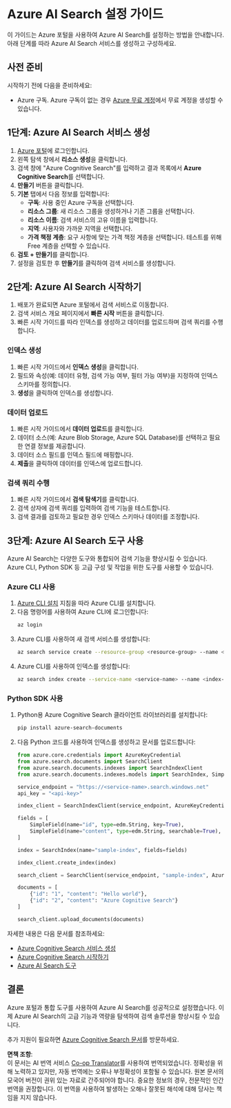 <!--
CO_OP_TRANSLATOR_METADATA:
{
  "original_hash": "932a1f463f0fcf97090b93b5d0255dff",
  "translation_date": "2025-03-28T13:39:42+00:00",
  "source_file": "00-course-setup\\AzureSearch.md",
  "language_code": "ko"
}
-->
# Azure AI Search 설정 가이드

이 가이드는 Azure 포털을 사용하여 Azure AI Search를 설정하는 방법을 안내합니다. 아래 단계를 따라 Azure AI Search 서비스를 생성하고 구성하세요.

## 사전 준비

시작하기 전에 다음을 준비하세요:

- Azure 구독. Azure 구독이 없는 경우 [Azure 무료 계정](https://azure.microsoft.com/free/?wt.mc_id=studentamb_258691)에서 무료 계정을 생성할 수 있습니다.

## 1단계: Azure AI Search 서비스 생성

1. [Azure 포털](https://portal.azure.com/?wt.mc_id=studentamb_258691)에 로그인합니다.
2. 왼쪽 탐색 창에서 **리소스 생성**을 클릭합니다.
3. 검색 창에 "Azure Cognitive Search"를 입력하고 결과 목록에서 **Azure Cognitive Search**를 선택합니다.
4. **만들기** 버튼을 클릭합니다.
5. **기본** 탭에서 다음 정보를 입력합니다:
   - **구독**: 사용 중인 Azure 구독을 선택합니다.
   - **리소스 그룹**: 새 리소스 그룹을 생성하거나 기존 그룹을 선택합니다.
   - **리소스 이름**: 검색 서비스의 고유 이름을 입력합니다.
   - **지역**: 사용자와 가까운 지역을 선택합니다.
   - **가격 책정 계층**: 요구 사항에 맞는 가격 책정 계층을 선택합니다. 테스트를 위해 Free 계층을 선택할 수 있습니다.
6. **검토 + 만들기**를 클릭합니다.
7. 설정을 검토한 후 **만들기**를 클릭하여 검색 서비스를 생성합니다.

## 2단계: Azure AI Search 시작하기

1. 배포가 완료되면 Azure 포털에서 검색 서비스로 이동합니다.
2. 검색 서비스 개요 페이지에서 **빠른 시작** 버튼을 클릭합니다.
3. 빠른 시작 가이드를 따라 인덱스를 생성하고 데이터를 업로드하며 검색 쿼리를 수행합니다.

### 인덱스 생성

1. 빠른 시작 가이드에서 **인덱스 생성**을 클릭합니다.
2. 필드와 속성(예: 데이터 유형, 검색 가능 여부, 필터 가능 여부)을 지정하여 인덱스 스키마를 정의합니다.
3. **생성**을 클릭하여 인덱스를 생성합니다.

### 데이터 업로드

1. 빠른 시작 가이드에서 **데이터 업로드**를 클릭합니다.
2. 데이터 소스(예: Azure Blob Storage, Azure SQL Database)를 선택하고 필요한 연결 정보를 제공합니다.
3. 데이터 소스 필드를 인덱스 필드에 매핑합니다.
4. **제출**을 클릭하여 데이터를 인덱스에 업로드합니다.

### 검색 쿼리 수행

1. 빠른 시작 가이드에서 **검색 탐색기**를 클릭합니다.
2. 검색 상자에 검색 쿼리를 입력하여 검색 기능을 테스트합니다.
3. 검색 결과를 검토하고 필요한 경우 인덱스 스키마나 데이터를 조정합니다.

## 3단계: Azure AI Search 도구 사용

Azure AI Search는 다양한 도구와 통합되어 검색 기능을 향상시킬 수 있습니다. Azure CLI, Python SDK 등 고급 구성 및 작업을 위한 도구를 사용할 수 있습니다.

### Azure CLI 사용

1. [Azure CLI 설치](https://learn.microsoft.com/en-us/cli/azure/install-azure-cli?wt.mc_id=studentamb_258691) 지침을 따라 Azure CLI를 설치합니다.
2. 다음 명령어를 사용하여 Azure CLI에 로그인합니다:
   ```bash
   az login
   ```
3. Azure CLI를 사용하여 새 검색 서비스를 생성합니다:
   ```bash
   az search service create --resource-group <resource-group> --name <service-name> --sku Free
   ```
4. Azure CLI를 사용하여 인덱스를 생성합니다:
   ```bash
   az search index create --service-name <service-name> --name <index-name> --fields "field1:type, field2:type"
   ```

### Python SDK 사용

1. Python용 Azure Cognitive Search 클라이언트 라이브러리를 설치합니다:
   ```bash
   pip install azure-search-documents
   ```
2. 다음 Python 코드를 사용하여 인덱스를 생성하고 문서를 업로드합니다:
   ```python
   from azure.core.credentials import AzureKeyCredential
   from azure.search.documents import SearchClient
   from azure.search.documents.indexes import SearchIndexClient
   from azure.search.documents.indexes.models import SearchIndex, SimpleField, edm

   service_endpoint = "https://<service-name>.search.windows.net"
   api_key = "<api-key>"

   index_client = SearchIndexClient(service_endpoint, AzureKeyCredential(api_key))

   fields = [
       SimpleField(name="id", type=edm.String, key=True),
       SimpleField(name="content", type=edm.String, searchable=True),
   ]

   index = SearchIndex(name="sample-index", fields=fields)

   index_client.create_index(index)

   search_client = SearchClient(service_endpoint, "sample-index", AzureKeyCredential(api_key))

   documents = [
       {"id": "1", "content": "Hello world"},
       {"id": "2", "content": "Azure Cognitive Search"}
   ]

   search_client.upload_documents(documents)
   ```

자세한 내용은 다음 문서를 참조하세요:

- [Azure Cognitive Search 서비스 생성](https://learn.microsoft.com/en-us/azure/search/search-create-service-portal?wt.mc_id=studentamb_258691)
- [Azure Cognitive Search 시작하기](https://learn.microsoft.com/en-us/azure/search/search-get-started-portal?wt.mc_id=studentamb_258691)
- [Azure AI Search 도구](https://learn.microsoft.com/en-us/azure/ai-services/agents/how-to/tools/azure-ai-search?tabs=azurecli%2Cpython&pivots=code-examples?wt.mc_id=studentamb_258691)

## 결론

Azure 포털과 통합 도구를 사용하여 Azure AI Search를 성공적으로 설정했습니다. 이제 Azure AI Search의 고급 기능과 역량을 탐색하여 검색 솔루션을 향상시킬 수 있습니다.

추가 지원이 필요하면 [Azure Cognitive Search 문서](https://learn.microsoft.com/en-us/azure/search/?wt.mc_id=studentamb_258691)를 방문하세요.

**면책 조항**:  
이 문서는 AI 번역 서비스 [Co-op Translator](https://github.com/Azure/co-op-translator)를 사용하여 번역되었습니다. 정확성을 위해 노력하고 있지만, 자동 번역에는 오류나 부정확성이 포함될 수 있습니다. 원본 문서의 모국어 버전이 권위 있는 자료로 간주되어야 합니다. 중요한 정보의 경우, 전문적인 인간 번역을 권장합니다. 이 번역을 사용하여 발생하는 오해나 잘못된 해석에 대해 당사는 책임을 지지 않습니다.